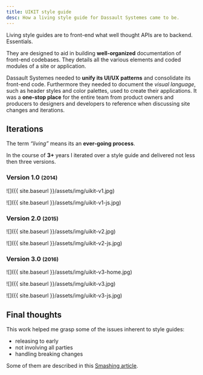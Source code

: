 ```yaml
---
title: UIKIT style guide
desc: How a living style guide for Dassault Systemes came to be.
---
```


<p class="lead lead-about">
Living style guides are to front-end what well thought APIs are to backend. Essentials.
</p>

They are designed to aid in building **well-organized** documentation of front-end codebases. They details all the various elements and coded modules of a site or application.

Dassault Systemes needed to **unify its UI/UX patterns** and consolidate its front-end code. Furthermore they needed to document the *visual language*, such as header styles and color palettes, used to create their applications. It was a **one-stop place** for the entire team from product owners and producers to designers and developers to reference when discussing site changes and iterations.

## Iterations
The term *“living”* means its an **ever-going process**.

In the course of **3+** years I iterated over a style guide and delivered not less then three versions.

<h3>Version 1.0 <small>(2014)</small></h3>
![]({{ site.baseurl }}/assets/img/uikit-v1.jpg)

![]({{ site.baseurl }}/assets/img/uikit-v1-js.jpg)

<h3>Version 2.0 <small>(2015)</small></h3>
![]({{ site.baseurl }}/assets/img/uikit-v2.jpg)

![]({{ site.baseurl }}/assets/img/uikit-v2-js.jpg)

<h3>Version 3.0 <small>(2016)</small></h3>
![]({{ site.baseurl }}/assets/img/uikit-v3-home.jpg)

![]({{ site.baseurl }}/assets/img/uikit-v3.jpg)

![]({{ site.baseurl }}/assets/img/uikit-v3-js.jpg)

## Final thoughts
This work helped me grasp some of the issues inherent to style guides:

* releasing to early
* not involving all parties
* handling breaking changes

Some of them are described in this [Smashing article](https://www.smashingmagazine.com/2016/05/creating-a-living-style-guide-case-study/).
